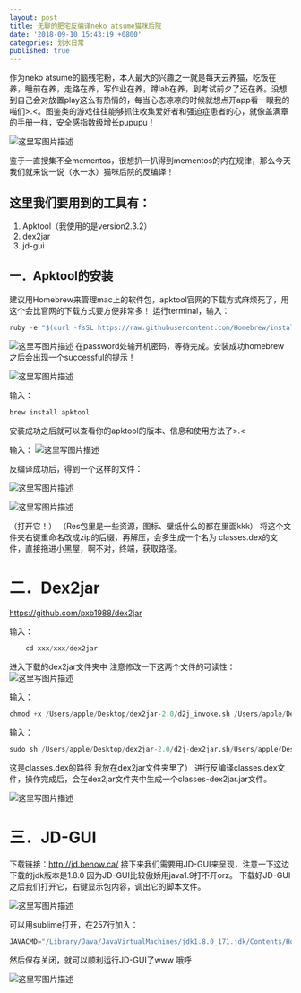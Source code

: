 ```yaml
---
layout: post
title: 无聊的肥宅反编译neko atsume猫咪后院
date: '2018-09-10 15:43:19 +0800'
categories: 划水日常
published: true
---
```

作为neko atsume的脑残宅粉，本人最大的兴趣之一就是每天云养猫，吃饭在养，睡前在养，走路在养，写作业在养，蹲lab在养，到考试前夕了还在养。没想到自己会对放置play这么有热情的，每当心态凉凉的时候就想点开app看一眼我的喵们>.<。图鉴类的游戏往往能够抓住收集爱好者和强迫症患者的心，就像盖满章的手册一样，安全感指数级增长pupupu！

![这里写图片描述](https://img-blog.csdn.net/20180910154445474?watermark/2/text/aHR0cHM6Ly9ibG9nLmNzZG4ubmV0L3NhaWtpZGVl/font/5a6L5L2T/fontsize/400/fill/I0JBQkFCMA==/dissolve/70)

 
鉴于一直搜集不全mementos，很想扒一扒得到mementos的内在规律，那么今天我们就来说一说（水一水）猫咪后院的反编译！

## 这里我们要用到的工具有：
1.	Apktool（我使用的是version2.3.2）
2.	dex2jar
3.	jd-gui



## 一．Apktool的安装
建议用Homebrew来管理mac上的软件包，apktool官网的下载方式麻烦死了，用这个会比官网的下载方式要方便非常多！
运行terminal，输入：
```python
ruby -e "$(curl -fsSL https://raw.githubusercontent.com/Homebrew/install/master/install)" < /dev/null 2> /dev/null
```
 
![这里写图片描述](https://img-blog.csdn.net/20180910153759477?watermark/2/text/aHR0cHM6Ly9ibG9nLmNzZG4ubmV0L3NhaWtpZGVl/font/5a6L5L2T/fontsize/400/fill/I0JBQkFCMA==/dissolve/70)
在password处输开机密码，等待完成。安装成功homebrew之后会出现一个successful的提示！


![这里写图片描述](https://img-blog.csdn.net/20180910153823685?watermark/2/text/aHR0cHM6Ly9ibG9nLmNzZG4ubmV0L3NhaWtpZGVl/font/5a6L5L2T/fontsize/400/fill/I0JBQkFCMA==/dissolve/70)
 
输入：
```python
brew install apktool
```
安装成功之后就可以查看你的apktool的版本、信息和使用方法了>.<


输入：
 ![这里写图片描述](https://img-blog.csdn.net/20180910153902431?watermark/2/text/aHR0cHM6Ly9ibG9nLmNzZG4ubmV0L3NhaWtpZGVl/font/5a6L5L2T/fontsize/400/fill/I0JBQkFCMA==/dissolve/70)

反编译成功后，得到一个这样的文件：

![这里写图片描述](https://img-blog.csdn.net/20180910154017765?watermark/2/text/aHR0cHM6Ly9ibG9nLmNzZG4ubmV0L3NhaWtpZGVl/font/5a6L5L2T/fontsize/400/fill/I0JBQkFCMA==/dissolve/70)
 
 ![这里写图片描述](https://img-blog.csdn.net/20180910154042343?watermark/2/text/aHR0cHM6Ly9ibG9nLmNzZG4ubmV0L3NhaWtpZGVl/font/5a6L5L2T/fontsize/400/fill/I0JBQkFCMA==/dissolve/70)
 
（打开它！）
（Res包里是一些资源，图标、壁纸什么的都在里面kkk）
将这个文件夹右键重命名改成zip的后缀，再解压，会多生成一个名为 classes.dex的文件，直接拖进小黑屋，啊不对，终端，获取路径。



# 二．Dex2jar
 https://github.com/pxb1988/dex2jar 

输入：
```python
	cd xxx/xxx/dex2jar
```
进入下载的dex2jar文件夹中 
注意修改一下这两个文件的可读性：
![这里写图片描述](https://img-blog.csdn.net/20180910154120368?watermark/2/text/aHR0cHM6Ly9ibG9nLmNzZG4ubmV0L3NhaWtpZGVl/font/5a6L5L2T/fontsize/400/fill/I0JBQkFCMA==/dissolve/70)
 
输入：
```python
chmod +x /Users/apple/Desktop/dex2jar-2.0/d2j_invoke.sh /Users/apple/Desktop/dex2jar-2.0/d2j-dex2jar.sh
```


输入： 
```python
sudo sh /Users/apple/Desktop/dex2jar-2.0/d2j-dex2jar.sh/Users/apple/Desktop/dex2jar2.0/classes.dex
```
这是classes.dex的路径 我放在dex2jar文件夹里了） 
进行反编译classes.dex文件，操作完成后，会在dex2jar文件夹中生成一个classes-dex2jar.jar文件。

![这里写图片描述](https://img-blog.csdn.net/20180910154143534?watermark/2/text/aHR0cHM6Ly9ibG9nLmNzZG4ubmV0L3NhaWtpZGVl/font/5a6L5L2T/fontsize/400/fill/I0JBQkFCMA==/dissolve/70) 

# 三．JD-GUI
下载链接：http://jd.benow.ca/ 
接下来我们需要用JD-GUI来呈现，注意一下这边下载的jdk版本是1.8.0 因为JD-GUI比较傲娇用java1.9打不开orz。
下载好JD-GUI之后我们打开它，右键显示包内容，调出它的脚本文件。

 ![这里写图片描述](https://img-blog.csdn.net/20180910154220176?watermark/2/text/aHR0cHM6Ly9ibG9nLmNzZG4ubmV0L3NhaWtpZGVl/font/5a6L5L2T/fontsize/400/fill/I0JBQkFCMA==/dissolve/70)
 
可以用sublime打开，在257行加入：
```python
JAVACMD="/Library/Java/JavaVirtualMachines/jdk1.8.0_171.jdk/Contents/Home/bin/java"
```
然后保存关闭，就可以顺利运行JD-GUI了www 哦呼

![这里写图片描述](https://img-blog.csdn.net/20180910152738814?watermark/2/text/aHR0cHM6Ly9ibG9nLmNzZG4ubmV0L3NhaWtpZGVl/font/5a6L5L2T/fontsize/400/fill/I0JBQkFCMA==/dissolve/70)























































































































































































































































































































































